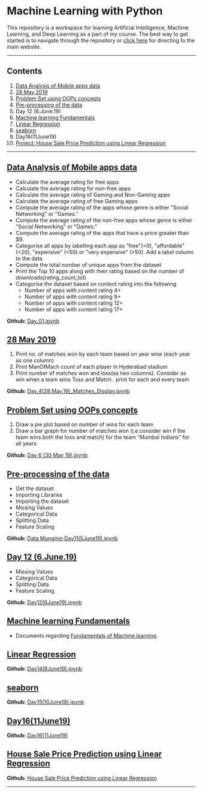 # Machine Learning with Python

This repository is a workspace for learning Artificial Intelligence, Machine Learning, and Deep Learning as a part of my course. The best way to get started is to navigate through the repository or [click here](https://sites.google.com/view/2210416132-internship-on-data-/home) for directing to the main website.

---

## Contents 

1. [Data Analysis of Mobile apps data](#data-analysis-of-mobile-apps-data)
2. [28 May 2019](#28-May-2019)
3. [Problem Set using OOPs concepts](#problem-set-using-oops-concepts)
4. [Pre-processing of the data](#pre-processing-of-the-data)
5. Day 12 (6.June.19)
6. [Machine learning Fundamentals](#machine-learning-fundamentals)
7. [Linear Regression](#linear-regression)
8. [seaborn](#seaborn)
9. Day16(11June19)
10. [Project: House Sale Price Prediction using Linear Regression](#house-sale-price-prediction-using-linear-regression)

---

## [Data Analysis of Mobile apps data](#contents)

 - Calculate the average rating for free apps
 - Calculate the average rating for non-free apps
 - Calculate the average rating of Gaming and Non-Gaming apps
 - Calculate the average rating of free Gaming apps
 - Compute the average rating of the apps whose genre is either "Social Networking" or "Games."
 - Compute the average rating of the non-free apps whose genre is either "Social Networking" or "Games."
 - Compute the average rating of the apps that have a price greater than $9.
 - Categorise all apps by labelling each app as "free"(=0),  "affordable" (<20), "expensive" (<50) or "very expensive" (>50). Add a label column to the data.
 - Compute the total number of unique apps from the dataset
 - Print the Top 10 apps along with their rating based on the number of downloads(rating_count_tot)
 - Categorise the dataset based on content rating into the following
   - Number of apps with content rating 4+
   - Number of apps with content rating 9+
   - Number of apps with content rating 12+
   - Number of apps with content rating 17+
  
**Github:** [Day_01.ipynb](https://github.com/Ikarthikmb/Machine-Learning-Notebook/blob/master/Day_01.ipynb)

## [28 May 2019](#contents)

1. Print no. of matches won by each team based on year wise (each year as one column)
2. Print  ManOfMach count of each player in  Hyderabad stadium
3. Print number of matches won and loss(as two columns). Consider as win when a team wins Toss  and Match . print for each and every team

**Github:** [Day_4(28.May.19)_Matches_Display.ipynb](https://github.com/Ikarthikmb/Machine-Learning-Notebook/blob/master/Day_4(28.May.19)_Matches_Display.ipynb)

## [Problem Set using OOPs concepts](#contents)

1. Draw a pie plot based on number of wins for each team
2. Draw a bar graph for number of matches won (i,e.consider win if the team wins both the toss and match)  for the team “Mumbai Indians” for all years

**Github:** [Day 6 (30 May 19).ipynb](https://github.com/Ikarthikmb/Machine-Learning-Notebook/blob/master/Day%206%20(30%20May%2019).ipynb)

## [Pre-processing of the data](#contents)

- Get the dataset
- Importing Libraries
- Importing the dataset
- Missing Values
- Categorical Data
- Splitting Data
- Feature Scaling

**Github:** [Data Munging-Day11(5June19).ipynb](https://github.com/Ikarthikmb/Machine-Learning-Notebook/blob/master/Data%20Munging-Day11%285June19%29.ipynb)

## [Day 12 (6.June.19)](#contents)

- Missing Values
- Categorical Data
- Splitting Data
- Feature Scaling

**Github:** [Day12(6June19).ipynb](https://github.com/Ikarthikmb/Machine-Learning-Notebook/blob/master/Day12(6June19).ipynb)

## [Machine learning Fundamentals](#contents)

- Documents regarding [Fundamentals of Machine learning](https://drive.google.com/drive/folders/1F1PCaI1fz_JQzVSEK3K7v2KbqFfbZ6cf).

## [Linear Regression](#contents)

**Github:** [Day14(8June19).ipynb](https://github.com/Ikarthikmb/Machine-Learning-Notebook/blob/master/Day14(8June19).ipynb)

## [seaborn](#contents)

**Github:** [Day15(10June19).ipynb](https://github.com/Ikarthikmb/Machine-Learning-Notebook/blob/master/Day15(10June19).ipynb)

## [Day16(11June19)](#contents)

**Github:** [Day16(11June19)](https://github.com/Ikarthikmb/Machine-Learning-Notebook/blob/master/Day16(11June19).ipynb)

## [House Sale Price Prediction using Linear Regression](#contents)

**Github:** [House Sale Price Prediction using Linear Regression](https://github.com/Ikarthikmb/Machine-Learning-Notebook/blob/master/Project2.ipynb)

---
